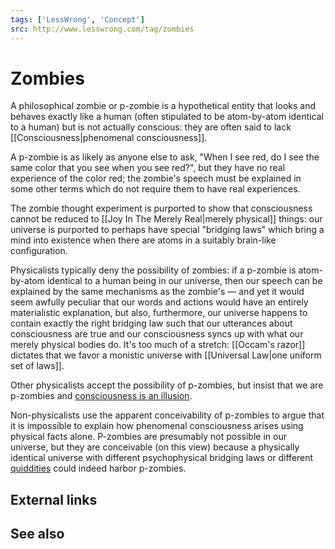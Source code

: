 ```yaml
---
tags: ['LessWrong', 'Concept']
src: http://www.lesswrong.com/tag/zombies
---
```


# Zombies
A philosophical zombie or p-zombie is a hypothetical entity that looks and behaves exactly like a human (often stipulated to be atom-by-atom identical to a human) but is not actually conscious: they are often said to lack [[Consciousness|phenomenal consciousness]].

A p-zombie is as likely as anyone else to ask, "When I see red, do I see the same color that you see when you see red?", but they have no real experience of the color red; the zombie's speech must be explained in some other terms which do not require them to have real experiences.

The zombie thought experiment is purported to show that consciousness cannot be reduced to [[Joy In The Merely Real|merely physical]] things: our universe is purported to perhaps have special "bridging laws" which bring a mind into existence when there are atoms in a suitably brain-like configuration.

Physicalists typically deny the possibility of zombies: if a p-zombie is atom-by-atom identical to a human being in our universe, then our speech can be explained by the same mechanisms as the zombie's — and yet it would seem awfully peculiar that our words and actions would have an entirely materialistic explanation, but also, furthermore, our universe happens to contain exactly the right bridging law such that our utterances about consciousness are true and our consciousness syncs up with what our merely physical bodies do. It's too much of a stretch: [[Occam's razor]] dictates that we favor a monistic universe with [[Universal Law|one uniform set of laws]].

Other physicalists accept the possibility of p-zombies, but insist that we are p-zombies and [consciousness is an illusion](https://nbviewer.jupyter.org/github/k0711/kf_articles/blob/master/Frankish_Illusionism%20as%20a%20theory%20of%20consciousness_eprint.pdf).

Non-physicalists use the apparent conceivability of p-zombies to argue that it is impossible to explain how phenomenal consciousness arises using physical facts alone. P-zombies are presumably not possible in our universe, but they are conceivable (on this view) because a physically identical universe with different psychophysical bridging laws or different [quiddities](http://consc.net/papers/panpsychism.pdf) could indeed harbor p-zombies.

## External links
## See also

